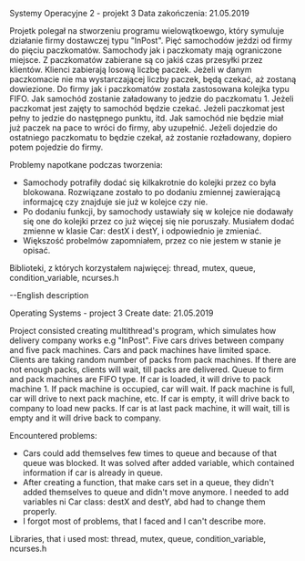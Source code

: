 Systemy Operacyjne 2 - projekt 3
Data zakończenia: 21.05.2019

Projetk polegał na stworzeniu programu wielowątkoewgo, który symuluje działanie firmy dostawczej typu "InPost".
Pięć samochodów jeździ od firmy do pięciu paczkomatów. 
Samochody jak i paczkomaty mają ograniczone miejsce.
Z paczkomatów zabierane są co jakiś czas przesyłki przez klientów.
Klienci zabierają losową liczbę paczek. Jeżeli w danym paczkomacie nie ma wystarczającej liczby paczek, będą czekać, aż zostaną dowiezione. 
Do firmy jak i paczkomatów została zastosowana kolejka typu FIFO. 
Jak samochód zostanie załadowany to jedzie do paczkomatu 1. Jeżeli paczkomat jest zajęty to samochód będzie czekać. Jeżeli paczkomat jest pełny to jedzie do następnego punktu, itd.
Jak samochód nie będzie miał już paczek na pace to wróci do firmy, aby uzupełnić. Jeżeli dojedzie do ostatniego paczkomatu to będzie czekał, aż zostanie rozładowany, dopiero potem pojedzie do firmy.

Problemy napotkane podczas tworzenia:
- Samochody potrafiły dodać się kilkakrotnie do kolejki przez co była blokowana. Rozwiązane zostało to po dodaniu zmiennej zawierającą informajcę czy znajduje sie już w kolejce czy nie.
- Po dodaniu funkcji, by samochody ustawiały się w kolejce nie dodawały się one do kolejki przez co już więcej się nie poruszały. Musiałem dodać zmienne w klasie Car: destX i destY, i odpowiednio je zmieniać. 
- Większość probelmów zapomniałem, przez co nie jestem w stanie je opisać.

Biblioteki, z których korzystałem najwięcej:
thread, mutex, queue, condition_variable, ncurses.h

--English description

Operating Systems - project 3
Create date: 21.05.2019

Project consisted creating multithread's program, which simulates how delivery company works e.g "InPost".
Five cars drives between company and five pack machines.
Cars and pack machines have limited space.
Clients are taking random number of packs from pack machines. If there are not enough packs, clients will wait, till packs are delivered.
Queue to firm and pack machines are FIFO type.
If car is loaded, it will drive to pack machine 1. If pack machine is occupied, car will wait. If pack machine is full, car will drive to next pack machine, etc.
If car is empty, it will drive back to company to load new packs. If car is at last pack machine, it will wait, till is empty and it will drive back to company.

Encountered problems:
- Cars could add themselves few times to queue and because of that queue was blocked. It was solved after added variable, which contained information if car is already in queue.
- After creating a function, that make cars set in a queue, they didn't added themselves to queue and didn't move anymore. I needed to add variables ni Car class: destX and destY, abd had to change them properly.
- I forgot most of problems, that I faced and I can't describe more.

Libraries, that i used most:
thread, mutex, queue, condition_variable, ncurses.h
